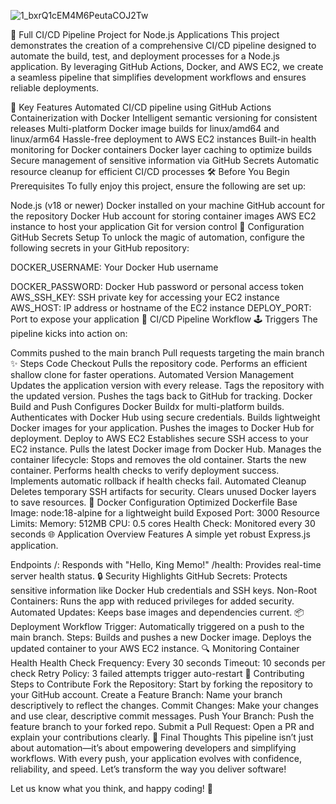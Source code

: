 ![1_bxrQ1cEM4M6PeutaCOJ2Tw](https://github.com/user-attachments/assets/898a524a-d7d3-402e-b42c-935475a3c7d6)

🚀 Full CI/CD Pipeline Project for Node.js Applications
This project demonstrates the creation of a comprehensive CI/CD pipeline designed to automate the build, test, and deployment processes for a Node.js application. By leveraging GitHub Actions, Docker, and AWS EC2, we create a seamless pipeline that simplifies development workflows and ensures reliable deployments.

🌟 Key Features
Automated CI/CD pipeline using GitHub Actions
Containerization with Docker
Intelligent semantic versioning for consistent releases
Multi-platform Docker image builds for linux/amd64 and linux/arm64
Hassle-free deployment to AWS EC2 instances
Built-in health monitoring for Docker containers
Docker layer caching to optimize builds
Secure management of sensitive information via GitHub Secrets
Automatic resource cleanup for efficient CI/CD processes
🛠️ Before You Begin
Prerequisites
To fully enjoy this project, ensure the following are set up:

Node.js (v18 or newer)
Docker installed on your machine
GitHub account for the repository
Docker Hub account for storing container images
AWS EC2 instance to host your application
Git for version control
🔑 Configuration
GitHub Secrets Setup
To unlock the magic of automation, configure the following secrets in your GitHub repository:

DOCKER_USERNAME: Your Docker Hub username


DOCKER_PASSWORD: Docker Hub password or personal access token
AWS_SSH_KEY: SSH private key for accessing your EC2 instance
AWS_HOST: IP address or hostname of the EC2 instance
DEPLOY_PORT: Port to expose your application
🔄 CI/CD Pipeline Workflow
🕹️ Triggers
The pipeline kicks into action on:

Commits pushed to the main branch
Pull requests targeting the main branch
✨ Steps
Code Checkout
Pulls the repository code.
Performs an efficient shallow clone for faster operations.
Automated Version Management
Updates the application version with every release.
Tags the repository with the updated version.
Pushes the tags back to GitHub for tracking.
Docker Build and Push
Configures Docker Buildx for multi-platform builds.
Authenticates with Docker Hub using secure credentials.
Builds lightweight Docker images for your application.
Pushes the images to Docker Hub for deployment.
Deploy to AWS EC2
Establishes secure SSH access to your EC2 instance.
Pulls the latest Docker image from Docker Hub.
Manages the container lifecycle:
Stops and removes the old container.
Starts the new container.
Performs health checks to verify deployment success.
Implements automatic rollback if health checks fail.
Automated Cleanup
Deletes temporary SSH artifacts for security.
Clears unused Docker layers to save resources.
🐳 Docker Configuration
Optimized Dockerfile
Base Image: node:18-alpine for a lightweight build
Exposed Port: 3000
Resource Limits:
Memory: 512MB
CPU: 0.5 cores
Health Check: Monitored every 30 seconds
🌐 Application Overview
Features
A simple yet robust Express.js application.

Endpoints
/: Responds with "Hello, King Memo!"
/health: Provides real-time server health status.
🔒 Security Highlights
GitHub Secrets: Protects sensitive information like Docker Hub credentials and SSH keys.
Non-Root Containers: Runs the app with reduced privileges for added security.
Automated Updates: Keeps base images and dependencies current.
📦 Deployment
Workflow
Trigger: Automatically triggered on a push to the main branch.
Steps:
Builds and pushes a new Docker image.
Deploys the updated container to your AWS EC2 instance.
🔍 Monitoring
Container Health
Health Check Frequency: Every 30 seconds
Timeout: 10 seconds per check
Retry Policy: 3 failed attempts trigger auto-restart
🤝 Contributing
Steps to Contribute
Fork the Repository: Start by forking the repository to your GitHub account.
Create a Feature Branch: Name your branch descriptively to reflect the changes.
Commit Changes: Make your changes and use clear, descriptive commit messages.
Push Your Branch: Push the feature branch to your forked repo.
Submit a Pull Request: Open a PR and explain your contributions clearly.
🎉 Final Thoughts
This pipeline isn’t just about automation—it’s about empowering developers and simplifying workflows. With every push, your application evolves with confidence, reliability, and speed. Let’s transform the way you deliver software!

Let us know what you think, and happy coding! 🚀
